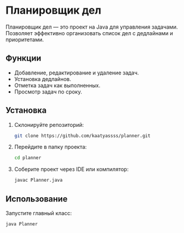 # Планировщик дел

Планировщик дел — это проект на Java для управления задачами. Позволяет эффективно организовать список дел с дедлайнами и приоритетами.

## Функции
- Добавление, редактирование и удаление задач.
- Установка дедлайнов.
- Отметка задач как выполненных.
- Просмотр задач по сроку.

## Установка
1. Склонируйте репозиторий:
    ```bash
    git clone https://github.com/kaatyassss/planner.git
    ```
2. Перейдите в папку проекта:
    ```bash
    cd planner
    ```
3. Соберите проект через IDE или компилятор:
    ```bash
    javac Planner.java
    ```

## Использование
Запустите главный класс:
```bash
java Planner
